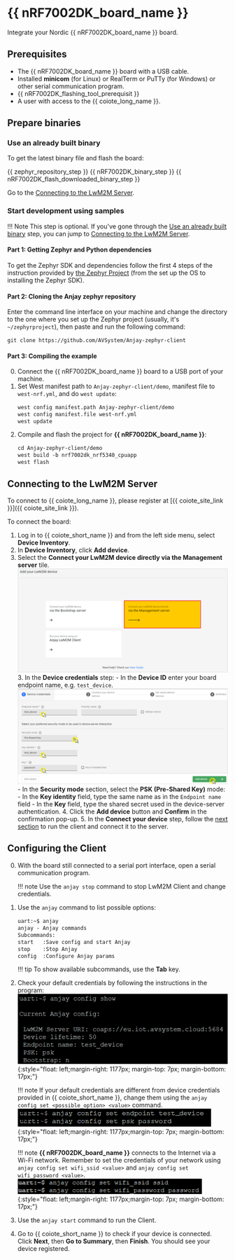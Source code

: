 # {{ nRF7002DK_board_name }}

Integrate your Nordic {{ nRF7002DK_board_name }} board.

## Prerequisites

- The {{ nRF7002DK_board_name }} board with a USB cable.
- Installed **minicom** (for Linux) or RealTerm or PuTTy (for Windows) or other serial communication program.
- {{ nRF7002DK_flashing_tool_prerequisit }}
- A user with access to the {{ coiote_long_name }}.


## Prepare binaries
### Use an already built binary

To get the latest binary file and flash the board:

{{ zephyr_repository_step }}
{{ nRF7002DK_binary_step }}
{{ nRF7002DK_flash_downloaded_binary_step }}

Go to the [Connecting to the LwM2M Server](#connecting-to-the-lwm2m-server).

### Start development using samples
!!! Note
    This step is optional. If you've gone through the [Use an already built binary](#use-an-already-built-binary) step, you can jump to [Connecting to the LwM2M Server](#connecting-to-the-lwm2m-server).


#### Part 1: Getting Zephyr and Python dependencies

To get the Zephyr SDK and dependencies follow the first 4 steps of the instruction provided by [the Zephyr Project](https://docs.zephyrproject.org/latest/getting_started/index.html) (from the set up the OS to installing the Zephyr SDK).

#### Part 2: Cloning the Anjay zephyr repository

Enter the command line interface on your machine and change the directory to the one where you set up the Zephyr project (usually, it's `~/zephyrproject`), then paste and run the following command:

   ```
   git clone https://github.com/AVSystem/Anjay-zephyr-client
   ```

#### Part 3: Compiling the example

0. Connect the {{ nRF7002DK_board_name }} board to a USB port of your machine.
0. Set West manifest path to `Anjay-zephyr-client/demo`, manifest file to `west-nrf.yml`, and do `west update`:
    ```
    west config manifest.path Anjay-zephyr-client/demo
    west config manifest.file west-nrf.yml
    west update
    ```
0. Compile and flash the project for **{{ nRF7002DK_board_name }}**:
    ```
    cd Anjay-zephyr-client/demo
    west build -b nrf7002dk_nrf5340_cpuapp
    west flash
    ```

## Connecting to the LwM2M Server

To connect to {{ coiote_long_name }}, please register at [{{ coiote_site_link }}]({{ coiote_site_link }}).

To connect the board:

1. Log in to {{ coiote_short_name }} and from the left side menu, select **Device Inventory**.
2. In **Device Inventory**, click **Add device**.
3. Select the **Connect your LwM2M device directly via the Management server** tile.
       ![Add via Mgmt](images/mgmt_tile.png "Add via Mgmt")
    3. In the **Device credentials** step:
         - In the **Device ID** enter your board endpoint name, e.g. `test_device`.
             ![Device credentials step](images/add_mgmt_quick.png "Device credentials step")
         - In the **Security mode** section, select the **PSK (Pre-Shared Key)** mode:
              - In the **Key identity** field, type the same name as in the `Endpoint name` field
              - In the **Key** field, type the shared secret used in the device-server authentication.
    4. Click the **Add device** button and **Confirm** in the confirmation pop-up.
    5. In the **Connect your device** step, follow the [next section](#configuring-the-client) to run the client and connect it to the server.

## Configuring the Client

0. With the board still connected to a serial port interface, open a serial communication program.

    !!! note
        Use the `anjay stop` command to stop LwM2M Client and change credentials.

0. Use the `anjay` command to list possible options:

    ```
    uart:~$ anjay
    anjay - Anjay commands
    Subcommands:
    start   :Save config and start Anjay
    stop    :Stop Anjay
    config  :Configure Anjay params
    ```

    !!! tip
        To show available subcommands, use the **Tab** key.

0. Check your default credentials by following the instructions in the program:
    ![Anjay configuration](images/anjay_config.png "Anjay configuration"){:style="float: left;margin-right: 1177px; margin-top: 7px; margin-bottom: 17px;"}

    !!! note
        If your default credentials are different from device credentials provided in {{ coiote_short_name }}, change them using the `anjay config set <possible_option> <value>` command.
        <br/>
        ![Anjay set configuration](images/anjay_config_set.PNG "Anjay set configuration"){:style="float: left;margin-right: 1177px;margin-top: 7px; margin-bottom: 17px;"}


    !!! note
        **{{ nRF7002DK_board_name }}** connects to the Internet via a Wi-Fi network. Remember to set the credentials of your network using `anjay config set wifi_ssid <value>` and `anjay config set wifi_password <value>`.
        ![Set WiFi credentials](images/set_wifi_credentials.png "Anjay set configuration"){:style="float: left;margin-right: 1177px;margin-top: 7px; margin-bottom: 17px;"}

0. Use the `anjay start` command to run the Client.
0. Go to {{ coiote_short_name }} to check if your device is connected. Click **Next**, then **Go to Summary**, then **Finish**. You should see your device registered.
